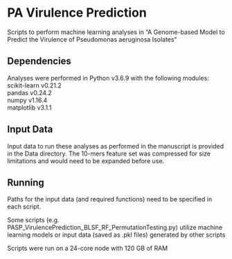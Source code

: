 # PA Virulence Prediction
Scripts to perform machine learning analyses in “A Genome-based Model to Predict the Virulence of Pseudomonas aeruginosa Isolates“

## Dependencies
Analyses were performed in Python v3.6.9 with the following modules:  
scikit-learn v0.21.2  
pandas v0.24.2  
numpy v1.16.4  
matplotlib v3.1.1  

## Input Data
Input data to run these analyses as performed in the manuscript is provided in the Data directory. The 10-mers feature set was compressed for size limitations and would need to be expanded before use.

## Running
Paths for the input data (and required functions) need to be specified in each script.

Some scripts (e.g. PASP_VirulencePrediction_BLSF_RF_PermutationTesting.py) utilize machine learning models or input data (saved as .pkl files) generated by other scripts

Scripts were run on a 24-core node with 120 GB of RAM
